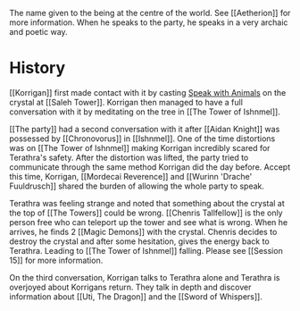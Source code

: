 The name given to the being at the centre of the world. See [[Aetherion]] for more information. When he speaks to the party, he speaks in a very archaic and poetic way.

# History
[[Korrigan]] first made contact with it by casting [Speak with Animals](https://www.dndbeyond.com/spells/2258-speak-with-animals) on the crystal at [[Saleh Tower]]. Korrigan then managed to have a full conversation with it by meditating on the tree in [[The Tower of Ishnmel]].

[[The party]] had a second conversation with it after [[Aidan Knight]] was possessed by [[Chronovorus]] in [[Ishnmel]]. One of the time distortions was on [[The Tower of Ishnmel]] making Korrigan incredibly scared for Terathra's safety. After the distortion was lifted, the party tried to communicate through the same method Korrigan did the day before. Accept this time, Korrigan, [[Mordecai Reverence]] and [[Wurinn 'Drache' Fuuldrusch]] shared the burden of allowing the whole party to speak. 

Terathra was feeling strange and noted that something about the crystal at the top of [[The Towers]] could be wrong. [[Chenris Tallfellow]] is the only person free who can teleport up the tower and see what is wrong. When he arrives, he finds 2 [[Magic Demons]] with the crystal. Chenris decides to destroy the crystal and after some hesitation, gives the energy back to Terathra. Leading to [[The Tower of Ishnmel]] falling. Please see [[Session 15]] for more information.

On the third conversation, Korrigan talks to Terathra alone and Terathra is overjoyed about Korrigans return. They talk in depth and discover information about [[Uti, The Dragon]] and the [[Sword of Whispers]]. 